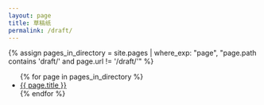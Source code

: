 ```yaml
---
layout: page
title: 草稿纸
permalink: /draft/
---
```


{% assign pages_in_directory = site.pages | where_exp: "page", "page.path contains 'draft/' and page.url != '/draft/'" %}

<ul>
  {% for page in pages_in_directory %}
    <li><a href="{{ page.url | relative_url }}">{{ page.title }}</a></li>
  {% endfor %}
</ul>
